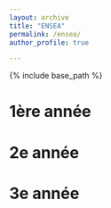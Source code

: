 ```yaml
---
layout: archive
title: "ENSEA"
permalink: /ensea/
author_profile: true

---
```


{% include base_path %}

1ère année
===

2e année
===

3e année
===

